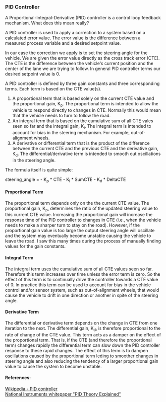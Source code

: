 ### PID Controller

A Proportional-Integral-Derivative (PID) controller is a control loop feedback mechanism. What does this mean really? 

A PID controller is used to apply a correction to a system based on a calculated error value. The error value is the difference between a measured process variable and a desired setpoint value.

In our case the correction we apply is to set the steering angle for the vehicle. We are given the error value directly as the cross track error (CTE). The CTE is the difference between the vehicle's current position and the center of the lane we are trying to follow. In general PID controller terms our desired setpoint value is 0.

A PID controller is defined by three gain constants and three corresponding terms. Each term is based on the CTE value(s).

1. A proportional term that is based solely on the current CTE value and the proportional gain, K<sub>p</sub>. The proportional term is intended to allow the vehicle to respond directly to changes in CTE. Normally this would mean that the vehicle needs to turn to follow the road.
1. An integral term that is based on the cumulative sum of all CTE vales seen so far and the integral gain, K<sub>i</sub>. The integral term is intended to account for bias in the steering mechanism. For example, out-of-alignment wheels.
1. A derivative or differential term that is the product of the difference between the current CTE and the previous CTE and the derivative gain, K<sub>d</sub>. The differential/derivative term is intended to smooth out oscillations in the steering angle.

The formula itself is quite simple:

steering_angle = - K<sub>p</sub> * CTE - K<sub>i</sub> * SumCTE - K<sub>d</sub> * DeltaCTE

#### Proportional Term

The proportional term depends only on the the current CTE value. The proportional gain, K<sub>p</sub>, determines the ratio of the updated steering value to this current CTE value. Increasing the proportional gain will increase the response time of the PID controller to changes in CTE (i.e., when the vehicle needs to make a sharper turn to stay on the road). However, if the proportional gain value is too large the output steering angle will oscillate and the system may eventually become unstable causing the vehicle to leave the road. I saw this many times during the process of manually finding values for the gain constants.

#### Integral Term

The integral term uses the cumulative sum of all CTE values seen so far. Therefore this term increases over time unless the error term is zero. So the effect of this term is to continually drive the controller towards a CTE value of 0. In practice this term can be used to account for bias in the vehicle control and/or sensor system, such as out-of-alignment wheels, that would cause the vehicle to drift in one direction or another in spite of the steering angle.

#### Derivative Term

The differential or derivative term depends on the change in CTE from one iteration to the next. The differential gain, K<sub>d</sub>, is therefore proportional to the rate of change of the CTE value. This term acts as a damper on the effect of the proportional term. That is, if the CTE (and therefore the proportional term) changes rapidly the differential term can slow down the PID controller response to these rapid changes. The effect of this term is to dampen oscillations caused by the proportional term leding to smoother changes in steering angle and also reducing the tendency of a larger proportional gain value to cause the system to become unstable.

#### References:

[Wikipedia - PID controller](https://en.wikipedia.org/wiki/PID_controller)</br>
[National Instruments whitepaper "PID Theory Explained"](http://www.ni.com/white-paper/3782/en/)
